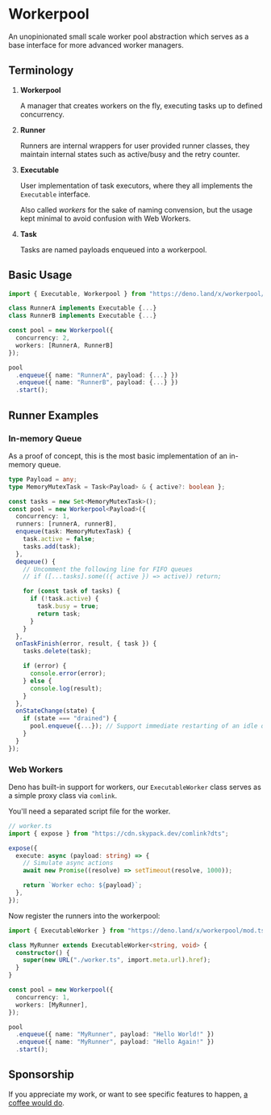# Workerpool

An unopinionated small scale worker pool abstraction which serves as a base interface for more advanced worker managers.

## Terminology

1. **Workerpool**

   A manager that creates workers on the fly, executing tasks up to defined concurrency.

2. **Runner**

   Runners are internal wrappers for user provided runner classes, they maintain internal states such as active/busy and the retry counter.

3. **Executable**

   User implementation of task executors, where they all implements the `Executable` interface.

   Also called _workers_ for the sake of naming convension, but the usage kept minimal to avoid confusion with Web Workers.

4. **Task**

   Tasks are named payloads enqueued into a workerpool.

## Basic Usage

```ts
import { Executable, Workerpool } from "https://deno.land/x/workerpool/mod.ts";

class RunnerA implements Executable {...}
class RunnerB implements Executable {...}

const pool = new Workerpool({
  concurrency: 2,
  workers: [RunnerA, RunnerB]
});

pool
  .enqueue({ name: "RunnerA", payload: {...} })
  .enqueue({ name: "RunnerB", payload: {...} })
  .start();
```

## Runner Examples

### In-memory Queue

As a proof of concept, this is the most basic implementation of an in-memory queue.

```ts
type Payload = any;
type MemoryMutexTask = Task<Payload> & { active?: boolean };

const tasks = new Set<MemoryMutexTask>();
const pool = new Workerpool<Payload>({
  concurrency: 1,
  runners: [runnerA, runnerB],
  enqueue(task: MemoryMutexTask) {
    task.active = false;
    tasks.add(task);
  },
  dequeue() {
    // Uncomment the following line for FIFO queues
    // if ([...tasks].some(({ active }) => active)) return;

    for (const task of tasks) {
      if (!task.active) {
        task.busy = true;
        return task;
      }
    }
  },
  onTaskFinish(error, result, { task }) {
    tasks.delete(task);

    if (error) {
      console.error(error);
    } else {
      console.log(result);
    }
  },
  onStateChange(state) {
    if (state === "drained") {
      pool.enqueue({...}); // Support immediate restarting of an idle queue.
    }
  }
});
```

### Web Workers

Deno has built-in support for workers, our `ExecutableWorker` class serves as a simple proxy class via `comlink`.

You'll need a separated script file for the worker.

```ts
// worker.ts
import { expose } from "https://cdn.skypack.dev/comlink?dts";

expose({
  execute: async (payload: string) => {
    // Simulate async actions
    await new Promise((resolve) => setTimeout(resolve, 1000));

    return `Worker echo: ${payload}`;
  },
});
```

Now register the runners into the workerpool:

```ts
import { ExecutableWorker } from "https://deno.land/x/workerpool/mod.ts";

class MyRunner extends ExecutableWorker<string, void> {
  constructor() {
    super(new URL("./worker.ts", import.meta.url).href);
  }
}

const pool = new Workerpool({
  concurrency: 1,
  workers: [MyRunner],
});

pool
  .enqueue({ name: "MyRunner", payload: "Hello World!" })
  .enqueue({ name: "MyRunner", payload: "Hello Again!" })
  .start();
```

## Sponsorship

If you appreciate my work, or want to see specific features to happen, [a coffee would do](https://www.github.com/sponsors/vicary).

